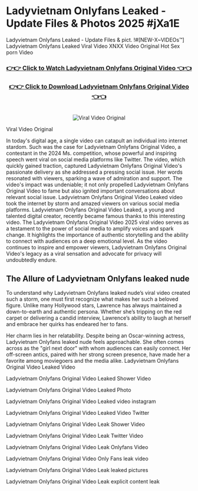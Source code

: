 # Ladyvietnam Onlyfans Leaked - Update Files & Photos 2025 #jXa1E

Ladyvietnam Onlyfans Leaked - Update Files & pict. !#[NEW-X~VIDEOs™] Ladyvietnam Onlyfans Leaked Viral Video XNXX Video Original Hot Sex porn Video
<br>
<div align="center">
<h3><a href="https://links2leaks.com?utm_source=ladyvietnam&utm_medium=gitlong" rel="nofollow">👉👉 Click to Watch Ladyvietnam Onlyfans Original Video 👈👈</a></h3>
<h3><a href="https://links2leaks.com?utm_source=ladyvietnam&utm_medium=gitlong" rel="nofollow">👉👉 Click to Download Ladyvietnam Onlyfans Original Video 👈👈</a></h3>
<br>
<a href="https://links2leaks.com?utm_source=ladyvietnam&utm_medium=gitlong" rel="nofollow"><img src="https://i.ibb.co/Gkj2r4b/banner.png" alt="Viral Video Original" style="max-width: 100%; display: inline-block;" data-target="animated-image.originalImage"></a>
</div>

Viral Video Original

In today's digital age, a single video can catapult an individual into internet stardom. Such was the case for Ladyvietnam Onlyfans Original Video, a contestant in the 2024 Ms. competition, whose powerful and inspiring speech went viral on social media platforms like Twitter.
The video, which quickly gained traction, captured Ladyvietnam Onlyfans Original Video's passionate delivery as she addressed a pressing social issue. Her words resonated with viewers, sparking a wave of admiration and support. The video's impact was undeniable; it not only propelled Ladyvietnam Onlyfans Original Video to fame but also ignited important conversations about relevant social issue.
Ladyvietnam Onlyfans Original Video Leaked video took the internet by storm and amazed viewers on various social media platforms. Ladyvietnam Onlyfans Original Video Leaked, a young and talented digital creator, recently became famous thanks to this interesting video.
The Ladyvietnam Onlyfans Original Video 2025 viral video serves as a testament to the power of social media to amplify voices and spark change. It highlights the importance of authentic storytelling and the ability to connect with audiences on a deep emotional level. As the video continues to inspire and empower viewers, Ladyvietnam Onlyfans Original Video's legacy as a viral sensation and advocate for privacy will undoubtedly endure.

<h2>The Allure of Ladyvietnam Onlyfans leaked nude</h2>


To understand why Ladyvietnam Onlyfans leaked nude’s viral video created such a storm, one must first recognize what makes her such a beloved figure. Unlike many Hollywood stars, Lawrence has always maintained a down-to-earth and authentic persona. Whether she’s tripping on the red carpet or delivering a candid interview, Lawrence’s ability to laugh at herself and embrace her quirks has endeared her to fans.

Her charm lies in her relatability. Despite being an Oscar-winning actress, Ladyvietnam Onlyfans leaked nude feels approachable. She often comes across as the "girl next door" with whom audiences can easily connect. Her off-screen antics, paired with her strong screen presence, have made her a favorite among moviegoers and the media alike.
Ladyvietnam Onlyfans Original Video Leaked Video

Ladyvietnam Onlyfans Original Video Leaked Shower Video

Ladyvietnam Onlyfans Original Video Leaked Photo

Ladyvietnam Onlyfans Original Video Leaked video instagram

Ladyvietnam Onlyfans Original Video Leaked Video Twitter

Ladyvietnam Onlyfans Original Video Leak Shower Video

Ladyvietnam Onlyfans Original Video Leak Twitter Video

Ladyvietnam Onlyfans Original Video Leak Onlyfans Video

Ladyvietnam Onlyfans Original Video Only Fans leak video

Ladyvietnam Onlyfans Original Video Leak leaked pictures

Ladyvietnam Onlyfans Original Video Leak explicit content leak